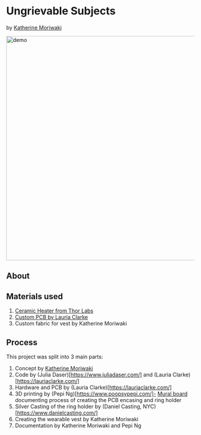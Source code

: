 # Ungrievable Subjects 
by [Katherine Moriwaki](https://kakirine.com/)

<img src="Documentation/thumbnail.JPG" alt="demo" width="600"/>

## About
<insert project description here>

## Materials used
1. [Ceramic Heater from Thor Labs](https://www.thorlabs.com/thorproduct.cfm?partnumber=HT10KR2)
2. [Custom PCB by Lauria Clarke](https://lauriaclarke.com/Ungreivable-Subjects)
3. Custom fabric for vest by Katherine Moriwaki

## Process
This project was split into 3 main parts: 
1. Concept by [Katherine Moriwaki](https://kakirine.com/)
2. Code by (Julia Daser)[https://www.juliadaser.com/] and (Lauria Clarke)[https://lauriaclarke.com/]
3. Hardware and PCB by (Lauria Clarke)[https://lauriaclarke.com/]
4. 3D printing by (Pepi Ng)[https://www.poopsypepi.com/]- [Mural board](https://app.mural.co/t/newschool14/m/newschool14/1695141308718/ea79270f09029e5ff99c8b4a6d8aafae7a1ceee9?sender=ud269095eaa3076dc2e7d2404) documenting process of creating the PCB encasing and ring holder
5. Silver Casting of the ring holder by (Daniel Casting, NYC)[https://www.danielcasting.com/]
6. Creating the wearable vest by Katherine Moriwaki
7. Documentation by Katherine Moriwaki and Pepi Ng

